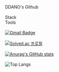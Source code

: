 DDANO's Github<br><br>
Stack<br>
Tools<br><br>
[![Gmail Badge](https://img.shields.io/badge/Gmail-d14836?style=flat-square&logo=Gmail&logoColor=white&link=mailto:chanho052622@gmail.com)](mailto:chanho052622@gmail.com)<br><br>
[![Solved.ac 프로필](http://mazassumnida.wtf/api/v2/generate_badge?boj=chanho0526)](https://solved.ac/chanho0526)<br><br>
[![Anurag's GitHub stats](https://github-readme-stats.vercel.app/api?username=chanho99)](https://github.com/chanho99/github-readme-stats)<br><br>
![Top Langs](https://github-readme-stats.vercel.app/api/top-langs/?username=chanho99&layout=compact)

<!--
**chanho99/chanho99** is a ✨ _special_ ✨ repository because its `README.md` (this file) appears on your GitHub profile.

Here are some ideas to get you started:

- 🔭 I’m currently working on ...
- 🌱 I’m currently learning ...
- 👯 I’m looking to collaborate on ...
- 🤔 I’m looking for help with ...
- 💬 Ask me about ...
- 📫 How to reach me: ...
- 😄 Pronouns: ...
- ⚡ Fun fact: ...
-->
